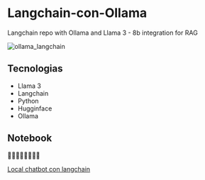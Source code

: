 # Langchain-con-Ollama
Langchain repo with Ollama and Llama 3 - 8b integration for RAG

![ollama_langchain](https://github.com/alarcon7a/Langchain-con-Ollama/assets/33847175/49b33727-0e9e-4092-97ef-c291a9588550)


## Tecnologias

- Llama 3
- Langchain
- Python
- Hugginface
- Ollama

## Notebook
🔽🔽🔽🔽🔽🔽🔽🔽 

[Local chatbot con langchain](local_rag.ipynb)



